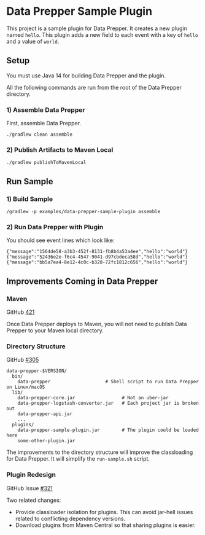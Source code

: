 # Data Prepper Sample Plugin

This project is a sample plugin for Data Prepper. It creates a new plugin named `hello`. This plugin adds a new field to each event with a key of `hello`
and a value of `world`.

## Setup

You must use Java 14 for building Data Prepper and the plugin.

All the following commands are run from the root of the Data Prepper directory.

### 1) Assemble Data Prepper

First, assemble Data Prepper.

```
./gradlew clean assemble
```

### 2) Publish Artifacts to Maven Local

```
./gradlew publishToMavenLocal
```


## Run Sample

### 1) Build Sample

```
/gradlew -p examples/data-prepper-sample-plugin assemble
```

### 2) Run Data Prepper with Plugin



You should see event lines which look like:

```
{"message":"1564de58-a3b3-452f-8131-fb8b4a53a4ee","hello":"world"}
{"message":"52436e2e-f6c4-4547-9041-d97cbdeca58d","hello":"world"}
{"message":"bb5a7ea4-8e12-4c0c-b328-72fc1812c656","hello":"world"}
```

## Improvements Coming in Data Prepper

### Maven

GitHub [421](https://github.com/opensearch-project/data-prepper/issues/421)

Once Data Prepper deploys to Maven, you will not need to publish Data Prepper to your Maven local directory.

### Directory Structure

GitHub [#305](https://github.com/opensearch-project/data-prepper/issues/305)

```
data-prepper-$VERSION/
  bin/
    data-prepper                    # Shell script to run Data Prepper on Linux/macOS
  lib/
    data-prepper-core.jar                 # Not an uber-jar
    data-prepper-logstash-converter.jar   # Each project jar is broken out 
    data-prepper-api.jar
    ...
  plugins/
    data-prepper-sample-plugin.jar        # The plugin could be loaded here
    some-other-plugin.jar
```

The improvements to the directory structure will improve the classloading for Data Prepper. It will simplify the `run-sample.sh` script.

### Plugin Redesign

GitHub Issue [#321](https://github.com/opensearch-project/data-prepper/issues/321)

Two related changes:

* Provide classloader isolation for plugins. This can avoid jar-hell issues related to conflicting dependency versions.
* Download plugins from Maven Central so that sharing plugins is easier.

